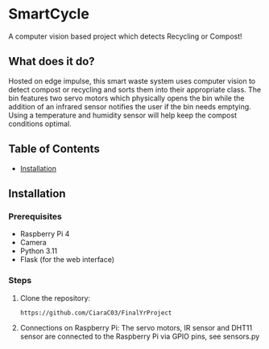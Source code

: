 # SmartCycle
A computer vision based project which detects Recycling or Compost!

## What does it do?
Hosted on edge impulse, this smart waste system uses computer vision to detect compost or recycling and sorts them into their appropriate class. The bin features two servo motors which physically opens the bin while the addition of an infrared sensor notifies the user if the bin needs emptying. Using a temperature and humidity sensor will help keep the compost conditions optimal.

## Table of Contents

- [Installation](#installation)

## Installation

### Prerequisites
- Raspberry Pi 4
- Camera
- Python 3.11
- Flask (for the web interface)

### Steps
1. Clone the repository:
   ```bash
   https://github.com/CiaraC03/FinalYrProject

2. Connections on Raspberry Pi:
   The servo motors, IR sensor and DHT11 sensor are connected to the Raspberry Pi via GPIO pins, see sensors.py
